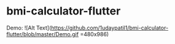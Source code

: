 # bmi-calculator-flutter

Demo:
![Alt Text](https://github.com/1udaypatil1/bmi-calculator-flutter/blob/master/Demo.gif =480x986)
